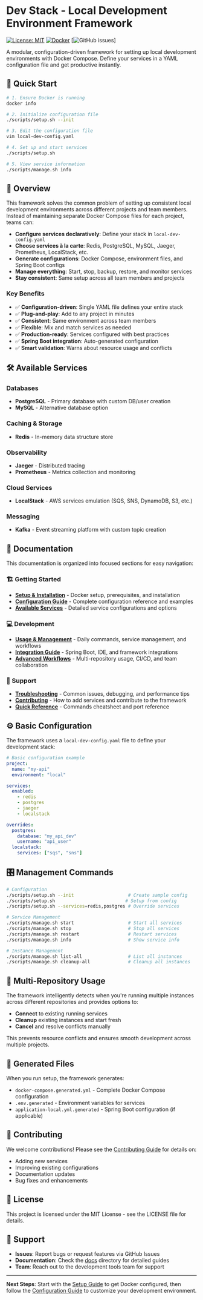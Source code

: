 # Dev Stack - Local Development Environment Framework

[![License: MIT](https://img.shields.io/badge/License-MIT-yellow.svg)](https://opensource.org/licenses/MIT) [![Docker](https://img.shields.io/badge/Docker-Compose-blue.svg)](https://www.docker.com/) [![GitHub issues](https://img.shields.io/github/issues/isaacgarza/dev-stack)]

A modular, configuration-driven framework for setting up local development environments with Docker Compose. Define your services in a YAML configuration file and get productive instantly.

## 🚀 Quick Start

```bash
# 1. Ensure Docker is running
docker info

# 2. Initialize configuration file
./scripts/setup.sh --init

# 3. Edit the configuration file
vim local-dev-config.yaml

# 4. Set up and start services
./scripts/setup.sh

# 5. View service information
./scripts/manage.sh info
```

## 🎯 Overview

This framework solves the common problem of setting up consistent local development environments across different projects and team members. Instead of maintaining separate Docker Compose files for each project, teams can:

- **Configure services declaratively**: Define your stack in `local-dev-config.yaml`
- **Choose services à la carte**: Redis, PostgreSQL, MySQL, Jaeger, Prometheus, LocalStack, etc.
- **Generate configurations**: Docker Compose, environment files, and Spring Boot configs
- **Manage everything**: Start, stop, backup, restore, and monitor services
- **Stay consistent**: Same setup across all team members and projects

### Key Benefits

- ✅ **Configuration-driven**: Single YAML file defines your entire stack
- ✅ **Plug-and-play**: Add to any project in minutes
- ✅ **Consistent**: Same environment across team members
- ✅ **Flexible**: Mix and match services as needed
- ✅ **Production-ready**: Services configured with best practices
- ✅ **Spring Boot integration**: Auto-generated configuration
- ✅ **Smart validation**: Warns about resource usage and conflicts

## 🛠 Available Services

### Databases
- **PostgreSQL** - Primary database with custom DB/user creation
- **MySQL** - Alternative database option

### Caching & Storage
- **Redis** - In-memory data structure store

### Observability
- **Jaeger** - Distributed tracing
- **Prometheus** - Metrics collection and monitoring

### Cloud Services
- **LocalStack** - AWS services emulation (SQS, SNS, DynamoDB, S3, etc.)

### Messaging
- **Kafka** - Event streaming platform with custom topic creation

## 📖 Documentation

This documentation is organized into focused sections for easy navigation:

### 🏗️ Getting Started
- **[Setup & Installation](docs/setup.md)** - Docker setup, prerequisites, and installation
- **[Configuration Guide](docs/configuration.md)** - Complete configuration reference and examples
- **[Available Services](docs/services.md)** - Detailed service configurations and options

### 💻 Development
- **[Usage & Management](docs/usage.md)** - Daily commands, service management, and workflows
- **[Integration Guide](docs/integration.md)** - Spring Boot, IDE, and framework integrations
- **[Advanced Workflows](docs/advanced.md)** - Multi-repository usage, CI/CD, and team collaboration

### 🔧 Support
- **[Troubleshooting](docs/troubleshooting.md)** - Common issues, debugging, and performance tips
- **[Contributing](docs/contributing.md)** - How to add services and contribute to the framework
- **[Quick Reference](docs/reference.md)** - Commands cheatsheet and port reference

## ⚙️ Basic Configuration

The framework uses a `local-dev-config.yaml` file to define your development stack:

```yaml
# Basic configuration example
project:
  name: "my-api"
  environment: "local"

services:
  enabled:
    - redis
    - postgres
    - jaeger
    - localstack

overrides:
  postgres:
    database: "my_api_dev"
    username: "api_user"
  localstack:
    services: ["sqs", "sns"]
```

## 🎛 Management Commands

```bash
# Configuration
./scripts/setup.sh --init                    # Create sample config
./scripts/setup.sh                          # Setup from config
./scripts/setup.sh --services=redis,postgres # Override services

# Service Management
./scripts/manage.sh start                    # Start all services
./scripts/manage.sh stop                     # Stop all services
./scripts/manage.sh restart                  # Restart services
./scripts/manage.sh info                     # Show service info

# Instance Management
./scripts/manage.sh list-all                 # List all instances
./scripts/manage.sh cleanup-all              # Cleanup all instances
```

## 🔄 Multi-Repository Usage

The framework intelligently detects when you're running multiple instances across different repositories and provides options to:

- **Connect** to existing running services
- **Cleanup** existing instances and start fresh
- **Cancel** and resolve conflicts manually

This prevents resource conflicts and ensures smooth development across multiple projects.

## 📄 Generated Files

When you run setup, the framework generates:

- `docker-compose.generated.yml` - Complete Docker Compose configuration
- `.env.generated` - Environment variables for services
- `application-local.yml.generated` - Spring Boot configuration (if applicable)

## 🤝 Contributing

We welcome contributions! Please see the [Contributing Guide](docs/contributing.md) for details on:

- Adding new services
- Improving existing configurations
- Documentation updates
- Bug fixes and enhancements

## 📄 License

This project is licensed under the MIT License - see the LICENSE file for details.

## 🙋 Support

- **Issues**: Report bugs or request features via GitHub Issues
- **Documentation**: Check the [docs](docs/) directory for detailed guides
- **Team**: Reach out to the development tools team for support

---

**Next Steps**: Start with the [Setup Guide](docs/setup.md) to get Docker configured, then follow the [Configuration Guide](docs/configuration.md) to customize your development environment.
